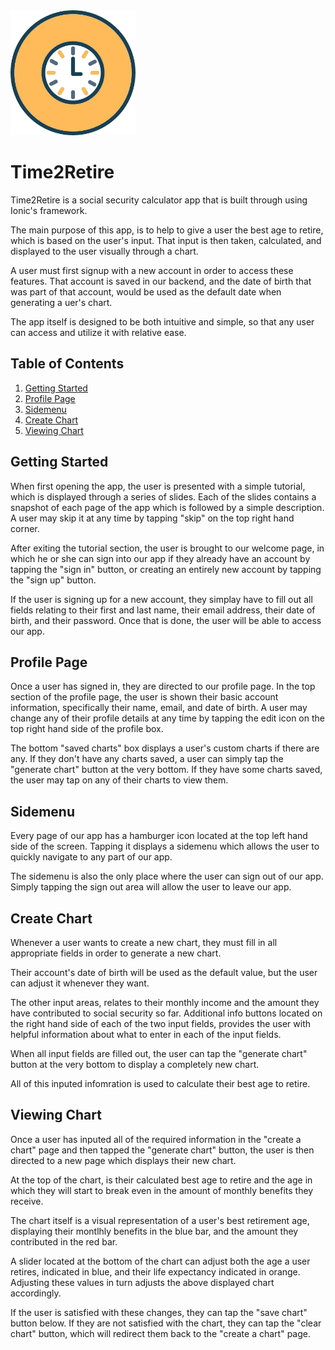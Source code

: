 <img src="appicon.png" width="200" />


# Time2Retire

Time2Retire is a social security calculator app that is built through
using Ionic's framework.

The main purpose of this app, is to help to give a user the best age
to retire, which is based on the user's input. That input is then 
taken, calculated, and displayed to the user visually through a chart.

A user must first signup with a new account in order to access these 
features. That account is saved in our backend, and the date of birth
that was part of that account, would be used as the default date when
generating a uer's chart.

The app itself is designed to be both intuitive and simple, so that 
any user can access and utilize it with relative ease. 

## Table of Contents

1. [Getting Started](#getting-started)
2. [Profile Page](#profile-page)
3. [Sidemenu](#sidemenu)
4. [Create Chart](#create-chart)
5. [Viewing Chart](#viewing-chart)

## <a name="getting-started"></a>Getting Started

When first opening the app, the user is presented with a simple tutorial, 
which is displayed through a series of slides. Each of the slides contains
a snapshot of each page of the app which is followed by a simple description.
A user may skip it at any time by tapping "skip" on the top right hand
corner.

After exiting the tutorial section, the user is brought to our welcome page,
in which he or she can sign into our app if they already have an account 
by tapping the "sign in" button, or creating an entirely new account by 
tapping the "sign up" button.

If the user is signing up for a new account, they simplay have to fill out all
fields relating to their first and last name, their email address, their date
of birth, and their password. Once that is done, the user will be able to access
our app.

## <a name="profile-page"></a>Profile Page

Once a user has signed in, they are directed to our profile page. In the top
section of the profile page, the user is shown their basic account information, 
specifically their name, email, and date of birth. A user may change any of their 
profile details at any time by tapping the edit icon on the top right hand side of 
the profile box.

The bottom "saved charts" box displays a user's custom charts if there are any. If 
they don't have any charts saved, a user can simply tap the "generate chart" button 
at the very bottom. If they have some charts saved, the user may tap on any of their 
charts to view them.

## <a name="sidemenu"></a>Sidemenu

Every page of our app has a hamburger icon located at the top left hand side of the 
screen. Tapping it displays a sidemenu which allows the user to quickly navigate to
any part of our app.

The sidemenu is also the only place where the user can sign out of our app. Simply 
tapping the sign out area will allow the user to leave our app.

## <a name="create-chart"></a>Create Chart

Whenever a user wants to create a new chart, they must fill in all appropriate fields
in order to generate a new chart. 

Their account's date of birth will be used as the default value, but the user can 
adjust it whenever they want.

The other input areas, relates to their monthly income and the amount they have 
contributed to social security so far. Additional info buttons located on the 
right hand side of each of the two input fields, provides the user with helpful
information about what to enter in each of the input fields.

When all input fields are filled out, the user can tap the "generate chart"
button at the very bottom to display a completely new chart.

All of this inputed infomration is used to calculate their best age to retire.

## <a name="viewing-chart"></a>Viewing Chart

Once a user has inputed all of the required information in the "create a chart"
page and then tapped the "generate chart" button, the user is then directed to
a new page which displays their new chart.

At the top of the chart, is their calculated best age to retire and the age 
in which they will start to break even in the amount of monthly benefits
they receive.

The chart itself is a visual representation of a user's best retirement age, 
displaying their montlhly benefits in the blue bar, and the amount they 
contributed in the red bar.

A slider located at the bottom of the chart can adjust both the age a user 
retires, indicated in blue, and their life expectancy indicated in orange.
Adjusting these values in turn adjusts the above displayed chart accordingly.

If the user is satisfied with these changes, they can tap the "save chart" 
button below. If they are not satisfied with the chart, they can tap the 
"clear chart" button, which will redirect them back to the "create a chart"
page.

